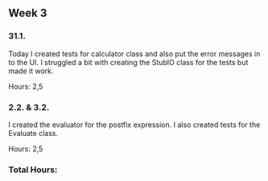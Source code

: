 ## Week 3

### 31.1.

Today I created tests for calculator class and also put the error messages in to the UI. I struggled a bit with creating the StubIO class for the tests but made it work.

Hours: 2,5

### 2.2. & 3.2.

I created the evaluator for the postfix expression. I also created tests for the Evaluate class.

Hours: 2,5

### Total Hours:
